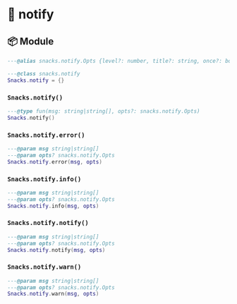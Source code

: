 # 🍿 notify

<!-- docgen -->

## 📦 Module

```lua
---@alias snacks.notify.Opts {level?: number, title?: string, once?: boolean, lang?: string}
```

```lua
---@class snacks.notify
Snacks.notify = {}
```

### `Snacks.notify()`

```lua
---@type fun(msg: string|string[], opts?: snacks.notify.Opts)
Snacks.notify()
```

### `Snacks.notify.error()`

```lua
---@param msg string|string[]
---@param opts? snacks.notify.Opts
Snacks.notify.error(msg, opts)
```

### `Snacks.notify.info()`

```lua
---@param msg string|string[]
---@param opts? snacks.notify.Opts
Snacks.notify.info(msg, opts)
```

### `Snacks.notify.notify()`

```lua
---@param msg string|string[]
---@param opts? snacks.notify.Opts
Snacks.notify.notify(msg, opts)
```

### `Snacks.notify.warn()`

```lua
---@param msg string|string[]
---@param opts? snacks.notify.Opts
Snacks.notify.warn(msg, opts)
```
